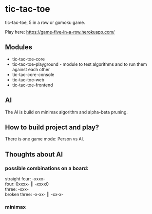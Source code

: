 # tic-tac-toe
tic-tac-toe, 5 in a row or gomoku game. 

Play here: https://game-five-in-a-row.herokuapp.com/

## Modules

- tic-tac-toe-core
- tic-tac-toe-playground - module to test algorithms and to run them against each other 
- tic-tac-core-console
- tic-tac-toe-web
- tic-tac-toe-frontend

## AI
The AI is build on minimax algorithm and alpha-beta pruning.

## How to build project and play?
There is one game mode: Person vs AI. <br>

## Thoughts about AI

### possible combinations on a board:
straight four: -xxxx- <br>
four: 0xxxx- || -xxxx0 <br>
three: -xxx- <br>
broken three: -x-xx- || -xx-x- <br>

### minimax